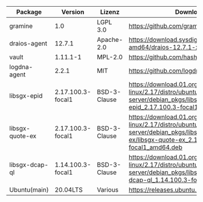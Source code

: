 | Package                  | Version           | Lizenz       | Download-Link                                                                                                                                                             |
|--------------------------|-------------------|--------------|---------------------------------------------------------------------------------------------------------------------------------------------------------------------------|
| gramine                  | 1.0               | LGPL 3.0     | https://github.com/gramineproject/gramine                                                                                                                                 |
| draios-agent             | 12.7.1            | Apache-2.0   | https://download.sysdig.com/stable/deb/stable-amd64/draios-12.7.1-x86_64-agent.deb                                                                                        |
| vault                    | 1.11.1-1          | MPL-2.0      | https://github.com/hashicorp/vault/tree/v1.11.1                                                                                                                           |
| logdna-agent             | 2.2.1             | MIT          | https://github.com/logdna/logdna-agent                                                                                                                                    |
| libsgx-epid              | 2.17.100.3-focal1 | BSD-3-Clause | https://download.01.org/intel-sgx/sgx-linux/2.17/distro/ubuntu20.04-server/debian_pkgs/libs/libsgx-epid/libsgx-epid_2.17.100.3-focal1_amd64.deb                           |
| libsgx-quote-ex          | 2.17.100.3-focal1 | BSD-3-Clause | https://download.01.org/intel-sgx/sgx-linux/2.17/distro/ubuntu20.04-server/debian_pkgs/libs/libsgx-quote-ex/libsgx-quote-ex_2.17.100.3-focal1_amd64.deb                   |
| libsgx-dcap-ql           | 1.14.100.3-focal1 | BSD-3-Clause | https://download.01.org/intel-sgx/sgx-linux/2.17/distro/ubuntu20.04-server/debian_pkgs/libs/libsgx-dcap-ql/libsgx-dcap-ql_1.14.100.3-focal1_amd64.deb                     |
| Ubuntu(main)             | 20.04LTS          | Various      | https://releases.ubuntu.com/20.04/                                                                                                                                        |
